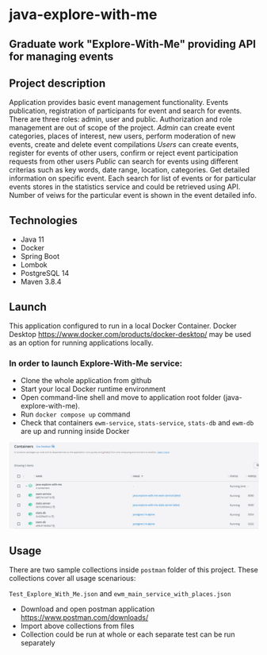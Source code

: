 # java-explore-with-me 

## Graduate work "Explore-With-Me" providing API for managing events 

## Project description
Application provides basic event management functionality. Events publication, registration of participants for event and search for events.
There are three roles: admin, user and public. Authorization and role management are out of scope of the project.
*Admin* can create event categories, places of interest, new users, perform moderation of new events, create and delete event compilations
*Users* can create events, register for events of other users, confirm or reject event participation requests from other users
*Public* can search for events using different criterias such as key words, date range, location, categories. Get detailed information on specific event. Each search for list of events or for particular events stores in the statistics service and could be retrieved using API. Number of veiws for the particular event is shown in the event detailed info. 

## Technologies
* Java 11
* Docker
* Spring Boot
* Lombok
* PostgreSQL 14
* Maven 3.8.4

## Launch

This application configured to run in a local Docker Container. Docker Desktop https://www.docker.com/products/docker-desktop/ may be used as an option for running  applications locally.

### In order to launch Explore-With-Me service:
* Clone the whole application from github
* Start your local Docker runtime environment
* Open command-line shell and move to application root folder (java-explore-with-me).
* Run `docker compose up` command
* Check that containers `ewm-service`, `stats-service`, `stats-db` and `ewm-db` are up and running inside Docker

![](containers_running.jpg)

## Usage

There are two sample collections inside `postman` folder of this project. These collections cover all usage scenarious:

`Test_Explore_With_Me.json` and `ewm_main_service_with_places.json`

* Download and open postman application https://www.postman.com/downloads/
* Import above collections from files
* Collection could be run at whole or each separate test can be run separately 




